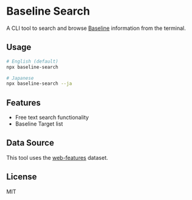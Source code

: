 # Baseline Search

A CLI tool to search and browse [Baseline](https://web.dev/baseline) information from the terminal.

## Usage

```bash
# English (default)
npx baseline-search

# Japanese
npx baseline-search --ja
```

## Features
- Free text search functionality
- Baseline Target list

## Data Source

This tool uses the [web-features](https://github.com/web-platform-dx/web-features) dataset.

## License
MIT